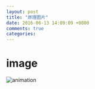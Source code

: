 ```yaml
---
layout: post
title: "原理图片"
date: 2016-06-13 14:09:09 +0800
comments: true
categories: 
---
```

 
# image


![animation](/images/CAAnimation继承结构)

